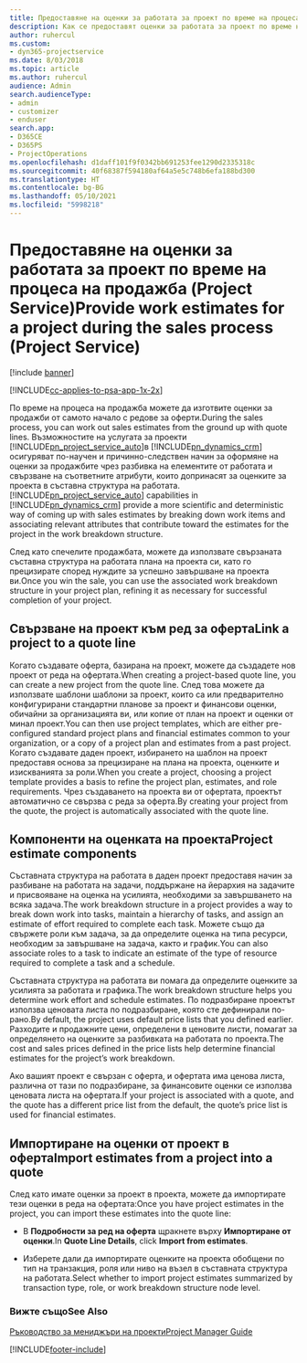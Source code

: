 ```yaml
---
title: Предоставяне на оценки за работата за проект по време на процеса на продажба
description: Как се предоставят оценки за работата за проект по време на процеса на продажба в Project Service
author: ruhercul
ms.custom:
- dyn365-projectservice
ms.date: 8/03/2018
ms.topic: article
ms.author: ruhercul
audience: Admin
search.audienceType:
- admin
- customizer
- enduser
search.app:
- D365CE
- D365PS
- ProjectOperations
ms.openlocfilehash: d1daff101f9f0342bb691253fee1290d2335318c
ms.sourcegitcommit: 40f68387f594180af64a5e5c748b6efa188bd300
ms.translationtype: HT
ms.contentlocale: bg-BG
ms.lasthandoff: 05/10/2021
ms.locfileid: "5998218"
---
```

# <a name="provide-work-estimates-for-a-project-during-the-sales-process-project-service"></a><span data-ttu-id="df894-103">Предоставяне на оценки за работата за проект по време на процеса на продажба (Project Service)</span><span class="sxs-lookup"><span data-stu-id="df894-103">Provide work estimates for a project during the sales process (Project Service)</span></span>

[!include [banner](../includes/psa-now-project-operations.md)]

[!INCLUDE[cc-applies-to-psa-app-1x-2x](../includes/cc-applies-to-psa-app-1x-2x.md)]

<span data-ttu-id="df894-104">По време на процеса на продажба можете да изготвите оценки за продажби от самото начало с редове за оферти.</span><span class="sxs-lookup"><span data-stu-id="df894-104">During the sales process, you can work out sales estimates from the ground up with quote lines.</span></span> <span data-ttu-id="df894-105">Възможностите на услугата за проекти [!INCLUDE[pn_project_service_auto](../includes/pn-project-service-auto.md)]в [!INCLUDE[pn_dynamics_crm](../includes/pn-dynamics-crm.md)] осигуряват по-научен и причинно-следствен начин за оформяне на оценки за продажбите чрез разбивка на елементите от работата и свързване на съответните атрибути, които допринасят за оценките за проекта в съставна структура на работата.</span><span class="sxs-lookup"><span data-stu-id="df894-105">[!INCLUDE[pn_project_service_auto](../includes/pn-project-service-auto.md)] capabilities in [!INCLUDE[pn_dynamics_crm](../includes/pn-dynamics-crm.md)] provide a more scientific and deterministic way of coming up with sales estimates by breaking down work items and associating relevant attributes that contribute toward the estimates for the project in the work breakdown structure.</span></span>  
  
 <span data-ttu-id="df894-106">След като спечелите продажбата, можете да използвате свързаната съставна структура на работата плана на проекта си, като го прецизирате според нуждите за успешно завършване на проекта ви.</span><span class="sxs-lookup"><span data-stu-id="df894-106">Once you win the sale, you can use the associated work breakdown structure in your project plan, refining it as necessary for successful completion of your project.</span></span>  
  
## <a name="link-a-project-to-a-quote-line"></a><span data-ttu-id="df894-107">Свързване на проект към ред за оферта</span><span class="sxs-lookup"><span data-stu-id="df894-107">Link a project to a quote line</span></span>  
 <span data-ttu-id="df894-108">Когато създавате оферта, базирана на проект, можете да създадете нов проект от реда на офертата.</span><span class="sxs-lookup"><span data-stu-id="df894-108">When creating a project-based quote line, you can create a new project from the quote line.</span></span> <span data-ttu-id="df894-109">След това можете да използвате шаблони шаблони за проект, които са или предварително конфигурирани стандартни планове за проект и финансови оценки, обичайни за организацията ви, или копие от план на проект и оценки от минал проект.</span><span class="sxs-lookup"><span data-stu-id="df894-109">You can then use project templates, which are either pre-configured standard project plans and financial estimates common to your organization, or a copy of a project plan and estimates from a past project.</span></span> <span data-ttu-id="df894-110">Когато създавате даден проект, избирането на шаблон на проект предоставя основа за прецизиране на плана на проекта, оценките и изискванията за роли.</span><span class="sxs-lookup"><span data-stu-id="df894-110">When you create a project, choosing a project template provides a basis to refine the project plan, estimates, and role requirements.</span></span> <span data-ttu-id="df894-111">Чрез създаването на проекта ви от офертата, проектът автоматично се свързва с реда за оферта.</span><span class="sxs-lookup"><span data-stu-id="df894-111">By creating your project from the quote, the project is automatically associated with the quote line.</span></span>  
  
## <a name="project-estimate-components"></a><span data-ttu-id="df894-112">Компоненти на оценката на проекта</span><span class="sxs-lookup"><span data-stu-id="df894-112">Project estimate components</span></span>  
 <span data-ttu-id="df894-113">Съставната структура на работата в даден проект предоставя начин за разбиване на работата на задачи, поддържане на йерархия на задачите и присвояване на оценка на усилията, необходими за завършването на всяка задача.</span><span class="sxs-lookup"><span data-stu-id="df894-113">The work breakdown structure in a project provides a way to break down work into tasks, maintain a hierarchy of tasks, and assign an estimate of effort required to complete each task.</span></span> <span data-ttu-id="df894-114">Можете също да свържете роли към задача, за да определите оценка на типа ресурси, необходим за завършване на задача, както и график.</span><span class="sxs-lookup"><span data-stu-id="df894-114">You can also associate roles to a task to indicate an estimate of the type of resource required to complete a task and a schedule.</span></span>  
  
 <span data-ttu-id="df894-115">Съставната структура на работата ви помага да определите оценките за усилията за работата и графика.</span><span class="sxs-lookup"><span data-stu-id="df894-115">The work breakdown structure helps you determine work effort and schedule estimates.</span></span> <span data-ttu-id="df894-116">По подразбиране проектът използва ценовата листа по подразбиране, която сте дефинирали по-рано.</span><span class="sxs-lookup"><span data-stu-id="df894-116">By default, the project uses default price lists that you defined earlier.</span></span> <span data-ttu-id="df894-117">Разходите и продажните цени, определени в ценовите листи, помагат за определянето на оценките за разбивката на работата по проекта.</span><span class="sxs-lookup"><span data-stu-id="df894-117">The cost and sales prices defined in the price lists help determine financial estimates for the project’s work breakdown.</span></span>  
  
 <span data-ttu-id="df894-118">Ако вашият проект е свързан с оферта, и офертата има ценова листа, различна от тази по подразбиране, за финансовите оценки се използва ценовата листа на офертата.</span><span class="sxs-lookup"><span data-stu-id="df894-118">If your project is associated with a quote, and the quote has a different price list from the default, the quote’s price list is used for financial estimates.</span></span>  
  
## <a name="import-estimates-from-a-project-into-a-quote"></a><span data-ttu-id="df894-119">Импортиране на оценки от проект в оферта</span><span class="sxs-lookup"><span data-stu-id="df894-119">Import estimates from a project into a quote</span></span>  
 <span data-ttu-id="df894-120">След като имате оценки за проект в проекта, можете да импортирате тези оценки в реда на офертата:</span><span class="sxs-lookup"><span data-stu-id="df894-120">Once you have project estimates in the project, you can import these estimates into the quote line:</span></span>  
  
-   <span data-ttu-id="df894-121">В **Подробности за ред на оферта** щракнете върху **Импортиране от оценки**.</span><span class="sxs-lookup"><span data-stu-id="df894-121">In **Quote Line Details**, click **Import from estimates**.</span></span> 

-   <span data-ttu-id="df894-122">Изберете дали да импортирате оценките на проекта обобщени по тип на транзакция, роля или ниво на възел в съставната структура на работата.</span><span class="sxs-lookup"><span data-stu-id="df894-122">Select whether to import project estimates summarized by transaction type, role, or work breakdown structure node level.</span></span>  
  
### <a name="see-also"></a><span data-ttu-id="df894-123">Вижте също</span><span class="sxs-lookup"><span data-stu-id="df894-123">See Also</span></span>  
 [<span data-ttu-id="df894-124">Ръководство за мениджъри на проекти</span><span class="sxs-lookup"><span data-stu-id="df894-124">Project Manager Guide</span></span>](../psa/project-manager-guide.md)


[!INCLUDE[footer-include](../includes/footer-banner.md)]